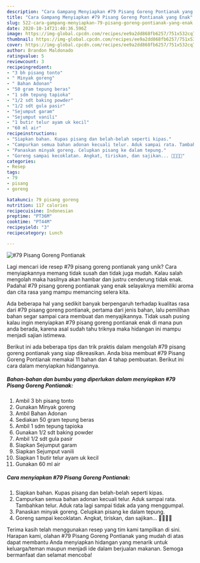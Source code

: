 ```yaml
---
description: "Cara Gampang Menyiapkan #79 Pisang Goreng Pontianak yang Enak"
title: "Cara Gampang Menyiapkan #79 Pisang Goreng Pontianak yang Enak"
slug: 522-cara-gampang-menyiapkan-79-pisang-goreng-pontianak-yang-enak
date: 2020-10-14T21:40:36.596Z
image: https://img-global.cpcdn.com/recipes/ee9a2dd868fb6257/751x532cq70/79-pisang-goreng-pontianak-foto-resep-utama.jpg
thumbnail: https://img-global.cpcdn.com/recipes/ee9a2dd868fb6257/751x532cq70/79-pisang-goreng-pontianak-foto-resep-utama.jpg
cover: https://img-global.cpcdn.com/recipes/ee9a2dd868fb6257/751x532cq70/79-pisang-goreng-pontianak-foto-resep-utama.jpg
author: Brandon Maldonado
ratingvalue: 5
reviewcount: 3
recipeingredient:
- "3 bh pisang tonto"
- " Minyak goreng"
- " Bahan Adonan"
- "50 gram tepung beras"
- "1 sdm tepung tapioka"
- "1/2 sdt baking powder"
- "1/2 sdt gula pasir"
- "Sejumput garam"
- "Sejumput vanili"
- "1 butir telur ayam uk kecil"
- "60 ml air"
recipeinstructions:
- "Siapkan bahan. Kupas pisang dan belah-belah seperti kipas."
- "Campurkan semua bahan adonan kecuali telur. Aduk sampai rata. Tambahkan telur. Aduk rata lagi sampai tidak ada yang menggumpal."
- "Panaskan minyak goreng. Celupkan pisang ke dalam tepung."
- "Goreng sampai kecoklatan. Angkat, tiriskan, dan sajikan... 👩‍🍳👩‍🍳"
categories:
- Resep
tags:
- 79
- pisang
- goreng

katakunci: 79 pisang goreng 
nutrition: 117 calories
recipecuisine: Indonesian
preptime: "PT36M"
cooktime: "PT44M"
recipeyield: "3"
recipecategory: Lunch

---
```



![#79 Pisang Goreng Pontianak](https://img-global.cpcdn.com/recipes/ee9a2dd868fb6257/751x532cq70/79-pisang-goreng-pontianak-foto-resep-utama.jpg)

Lagi mencari ide resep #79 pisang goreng pontianak yang unik? Cara menyiapkannya memang tidak susah dan tidak juga mudah. Kalau salah mengolah maka hasilnya akan hambar dan justru cenderung tidak enak. Padahal #79 pisang goreng pontianak yang enak selayaknya memiliki aroma dan cita rasa yang mampu memancing selera kita.



Ada beberapa hal yang sedikit banyak berpengaruh terhadap kualitas rasa dari #79 pisang goreng pontianak, pertama dari jenis bahan, lalu pemilihan bahan segar sampai cara membuat dan menyajikannya. Tidak usah pusing kalau ingin menyiapkan #79 pisang goreng pontianak enak di mana pun anda berada, karena asal sudah tahu triknya maka hidangan ini mampu menjadi sajian istimewa.


Berikut ini ada beberapa tips dan trik praktis dalam mengolah #79 pisang goreng pontianak yang siap dikreasikan. Anda bisa membuat #79 Pisang Goreng Pontianak memakai 11 bahan dan 4 tahap pembuatan. Berikut ini cara dalam menyiapkan hidangannya.

<!--inarticleads1-->

##### Bahan-bahan dan bumbu yang diperlukan dalam menyiapkan #79 Pisang Goreng Pontianak:

1. Ambil 3 bh pisang tonto
1. Gunakan  Minyak goreng
1. Ambil  Bahan Adonan
1. Sediakan 50 gram tepung beras
1. Ambil 1 sdm tepung tapioka
1. Gunakan 1/2 sdt baking powder
1. Ambil 1/2 sdt gula pasir
1. Siapkan Sejumput garam
1. Siapkan Sejumput vanili
1. Siapkan 1 butir telur ayam uk kecil
1. Gunakan 60 ml air




<!--inarticleads2-->

##### Cara menyiapkan #79 Pisang Goreng Pontianak:

1. Siapkan bahan. Kupas pisang dan belah-belah seperti kipas.
1. Campurkan semua bahan adonan kecuali telur. Aduk sampai rata. Tambahkan telur. Aduk rata lagi sampai tidak ada yang menggumpal.
1. Panaskan minyak goreng. Celupkan pisang ke dalam tepung.
1. Goreng sampai kecoklatan. Angkat, tiriskan, dan sajikan... 👩‍🍳👩‍🍳




Terima kasih telah menggunakan resep yang tim kami tampilkan di sini. Harapan kami, olahan #79 Pisang Goreng Pontianak yang mudah di atas dapat membantu Anda menyiapkan hidangan yang menarik untuk keluarga/teman maupun menjadi ide dalam berjualan makanan. Semoga bermanfaat dan selamat mencoba!
